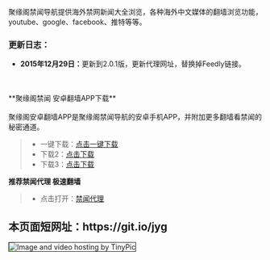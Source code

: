聚缘阁禁闻导航提供海外禁网新闻大全浏览，各种海外中文媒体的翻墙浏览功能，youtube、google、facebook、推特等等。

<h3>更新日志：</h3>

<ul>
<li>
<strong>2015年12月29日：</strong>更新到2.0.1版，更新代理网址，替换掉Feedly链接。</li>

</ul>
<br><br>
**聚缘阁禁闻 安卓翻墙APP下载**<br><br>
聚缘阁安卓翻墙APP是聚缘阁禁闻导航的安卓手机APP，并附加更多翻墙看禁闻的秘密通道。
<blockquote>
<ul >
<li>一键下载：<a href="https://github.com/kgfw/fg/raw/master/apk/jygjw.apk" target="_blank">点击一键下载</a></li>
<li>下载2：<a href="https://fliiby.com/file/qur3jymtpsn/" target="_blank">点击下载</a></li>
<li>下载3：<a href="https://copy.com/ZonHplZhzilgBjuk" target="_blank">点击下载</a></li>
</ul>
</blockquote>

**推荐禁闻代理 极速翻墙**
<blockquote>
<ul >
<li>点击打开：<a href="https://github.com/bannedbook/fanqiang/wiki" target="_blank">禁闻代理</a></li>

</ul>
</blockquote>



<h2>本页面短网址：https://git.io/jyg </h2>




<img src="http://i59.tinypic.com/2im5kbq.jpg" border="1" alt="Image and video hosting by TinyPic">